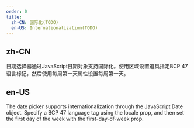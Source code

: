 ```yaml
---
order: 0
title:
  zh-CN: 国际化(TODO)
  en-US: Internationalization(TODO)
---
```


## zh-CN

日期选择器通过JavaScript日期对象支持国际化。使用区域设置道具指定BCP 47语言标记，然后使用每周第一天属性设置每周第一天。

## en-US

The date picker supports internationalization through the JavaScript Date object. Specify a BCP 47 language tag using the locale prop, and then set the first day of the week with the first-day-of-week prop.

